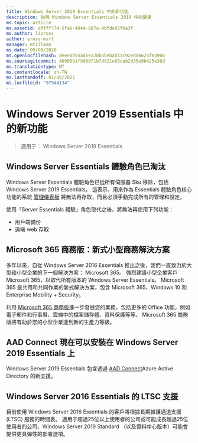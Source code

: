 ```yaml
---
title: Windows Server 2019 Essentials 中的新功能
description: 說明 Windows Server Essentials 2019 中的變更
ms.topic: article
ms.assetid: affff774-5fa6-4944-887a-9bfde05f6a3f
ms.author: lizross
author: eross-msft
manager: mtillman
ms.date: 09/09/2020
ms.openlocfilehash: deeead55a45e220b5bebad11c92edd6625f83906
ms.sourcegitcommit: 40905b1f9d68f1b7d821e05cab2d35e9b425e38d
ms.translationtype: MT
ms.contentlocale: zh-TW
ms.lasthandoff: 01/06/2021
ms.locfileid: "97944134"
---
```

# <a name="whats-new-in-windows-server-2019-essentials"></a>Windows Server 2019 Essentials 中的新功能

> 適用于： Windows Server 2019 Essentials

## <a name="windows-server-essentials-experience-role-has-been-deprecated"></a>Windows Server Essentials 體驗角色已淘汰

Windows Server Essentials 體驗角色已從所有伺服器 Sku 移除，包括 Windows Server 2019 Essentials。 這表示，用來作為 Essentials 體驗角色核心功能的系統 [管理儀表板](../manage/overview-of-the-dashboard-in-windows-server-essentials.md) 將無法再存取，而且必須手動完成所有的管理和設定。

使用「Server Essentials 體驗」角色取代之後，將無法再使用下列功能：

-    用戶端備份
-    遠端 web 存取

## <a name="microsoft-365-business-the-modern-small-business-solution"></a>Microsoft 365 商務版：新式小型商務解決方案

多年以來，自從 Windows Server 2016 Essentials 推出之後，我們一直致力於大型和小型企業的下一個解決方案： Microsoft 365。 強烈建議小型企業客戶 Microsoft 365，以取代所有版本的 Windows Server Essentials。 Microsoft 365 是共用和共同作業的新式解決方案，包含 Microsoft 365、Windows 10 和 Enterprise Mobility + Security。

利用 [Microsoft 365 商務版](https://www.microsoft.com/microsoft-365/business)進一步發展您的業務，包括更多的 Office 功能，例如電子郵件和行事曆、雲端中的檔案儲存體、資料保護等等。 Microsoft 365 商務版將有助於您的小型企業達到新的生產力等級。

## <a name="aad-connect-can-now-be-installed-on-windows-server-2019-essentials"></a>AAD Connect 現在可以安裝在 Windows Server 2019 Essentials 上

Windows Server 2019 Essentials 包含透過 [AAD Connect](/azure/active-directory/connect/active-directory-aadconnect-prerequisites)Azure Active Directory 的新支援。

## <a name="ltsc-support-for-windows-server-2016-essentials"></a>Windows Server 2016 Essentials 的 LTSC 支援

目前使用 Windows Server 2016 Essentials 的客戶將根據長期維護通道支援 (LTSC) 服務的時間表。
適用于超過25位以上使用者的公司或可能成長超過25位使用者的公司、Windows Server 2019 Standard （以及資料中心版本）可能會提供更具彈性的部署選項。